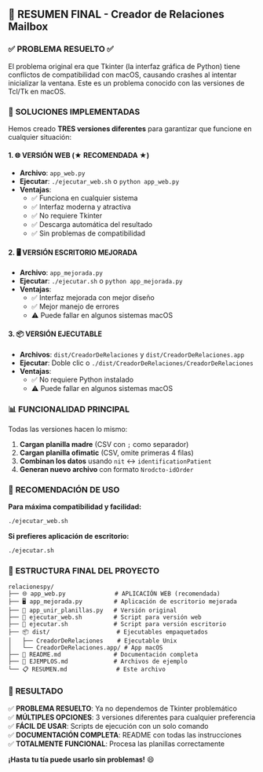 ## 🎉 RESUMEN FINAL - Creador de Relaciones Mailbox

### ✅ **PROBLEMA RESUELTO** ✅

El problema original era que Tkinter (la interfaz gráfica de Python) tiene conflictos de compatibilidad con macOS, causando crashes al intentar inicializar la ventana. Este es un problema conocido con las versiones de Tcl/Tk en macOS.

### 🚀 **SOLUCIONES IMPLEMENTADAS**

Hemos creado **TRES versiones diferentes** para garantizar que funcione en cualquier situación:

#### 1. 🌐 **VERSIÓN WEB** (★ RECOMENDADA ★)
- **Archivo**: `app_web.py`
- **Ejecutar**: `./ejecutar_web.sh` o `python app_web.py`
- **Ventajas**: 
  - ✅ Funciona en cualquier sistema
  - ✅ Interfaz moderna y atractiva
  - ✅ No requiere Tkinter
  - ✅ Descarga automática del resultado
  - ✅ Sin problemas de compatibilidad

#### 2. 🖥️ **VERSIÓN ESCRITORIO MEJORADA**
- **Archivo**: `app_mejorada.py`
- **Ejecutar**: `./ejecutar.sh` o `python app_mejorada.py`
- **Ventajas**: 
  - ✅ Interfaz mejorada con mejor diseño
  - ✅ Mejor manejo de errores
  - ⚠️ Puede fallar en algunos sistemas macOS

#### 3. 📦 **VERSIÓN EJECUTABLE**
- **Archivos**: `dist/CreadorDeRelaciones` y `dist/CreadorDeRelaciones.app`
- **Ejecutar**: Doble clic o `./dist/CreadorDeRelaciones/CreadorDeRelaciones`
- **Ventajas**: 
  - ✅ No requiere Python instalado
  - ⚠️ Puede fallar en algunos sistemas macOS

### 📊 **FUNCIONALIDAD PRINCIPAL**

Todas las versiones hacen lo mismo:
1. **Cargan planilla madre** (CSV con `;` como separador)
2. **Cargan planilla ofimatic** (CSV, omite primeras 4 filas)
3. **Combinan los datos** usando `nit` ↔ `identificationPatient`
4. **Generan nuevo archivo** con formato `Nrodcto-idOrder`

### 🎯 **RECOMENDACIÓN DE USO**

**Para máxima compatibilidad y facilidad:**
```bash
./ejecutar_web.sh
```

**Si prefieres aplicación de escritorio:**
```bash
./ejecutar.sh
```

### 📁 **ESTRUCTURA FINAL DEL PROYECTO**

```
relacionespy/
├── 🌐 app_web.py              # APLICACIÓN WEB (recomendada)
├── 🖥️ app_mejorada.py         # Aplicación de escritorio mejorada
├── 📄 app_unir_planillas.py   # Versión original
├── 🚀 ejecutar_web.sh         # Script para versión web
├── 🚀 ejecutar.sh             # Script para versión escritorio
├── 📦 dist/                   # Ejecutables empaquetados
│   ├── CreadorDeRelaciones    # Ejecutable Unix
│   └── CreadorDeRelaciones.app/ # App macOS
├── 📖 README.md               # Documentación completa
├── 📝 EJEMPLOS.md             # Archivos de ejemplo
└── 📋 RESUMEN.md              # Este archivo
```

### 🎉 **RESULTADO**

✅ **PROBLEMA RESUELTO**: Ya no dependemos de Tkinter problemático  
✅ **MÚLTIPLES OPCIONES**: 3 versiones diferentes para cualquier preferencia  
✅ **FÁCIL DE USAR**: Scripts de ejecución con un solo comando  
✅ **DOCUMENTACIÓN COMPLETA**: README con todas las instrucciones  
✅ **TOTALMENTE FUNCIONAL**: Procesa las planillas correctamente  

**¡Hasta tu tía puede usarlo sin problemas!** 😄